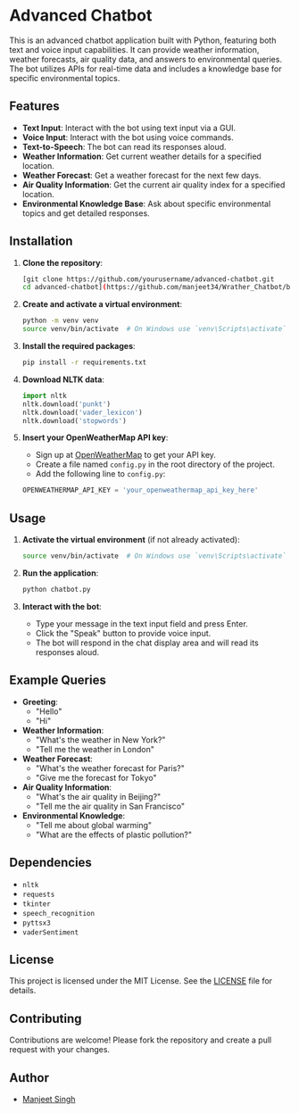 # Advanced Chatbot

This is an advanced chatbot application built with Python, featuring both text and voice input capabilities. It can provide weather information, weather forecasts, air quality data, and answers to environmental queries. The bot utilizes APIs for real-time data and includes a knowledge base for specific environmental topics.

## Features

- **Text Input**: Interact with the bot using text input via a GUI.
- **Voice Input**: Interact with the bot using voice commands.
- **Text-to-Speech**: The bot can read its responses aloud.
- **Weather Information**: Get current weather details for a specified location.
- **Weather Forecast**: Get a weather forecast for the next few days.
- **Air Quality Information**: Get the current air quality index for a specified location.
- **Environmental Knowledge Base**: Ask about specific environmental topics and get detailed responses.

## Installation

1. **Clone the repository**:
    ```bash
    [git clone https://github.com/yourusername/advanced-chatbot.git
    cd advanced-chatbot](https://github.com/manjeet34/Wrather_Chatbot/blob/main/weatherchatbot.py)
    ```

2. **Create and activate a virtual environment**:
    ```bash
    python -m venv venv
    source venv/bin/activate  # On Windows use `venv\Scripts\activate`
    ```

3. **Install the required packages**:
    ```bash
    pip install -r requirements.txt
    ```

4. **Download NLTK data**:
    ```python
    import nltk
    nltk.download('punkt')
    nltk.download('vader_lexicon')
    nltk.download('stopwords')
    ```

5. **Insert your OpenWeatherMap API key**:
    - Sign up at [OpenWeatherMap](https://home.openweathermap.org/users/sign_up) to get your API key.
    - Create a file named `config.py` in the root directory of the project.
    - Add the following line to `config.py`:
    ```python
    OPENWEATHERMAP_API_KEY = 'your_openweathermap_api_key_here'
    ```

## Usage

1. **Activate the virtual environment** (if not already activated):
    ```bash
    source venv/bin/activate  # On Windows use `venv\Scripts\activate`
    ```

2. **Run the application**:
    ```bash
    python chatbot.py
    ```

3. **Interact with the bot**:
    - Type your message in the text input field and press Enter.
    - Click the "Speak" button to provide voice input.
    - The bot will respond in the chat display area and will read its responses aloud.

## Example Queries

- **Greeting**:
    - "Hello"
    - "Hi"
- **Weather Information**:
    - "What's the weather in New York?"
    - "Tell me the weather in London"
- **Weather Forecast**:
    - "What's the weather forecast for Paris?"
    - "Give me the forecast for Tokyo"
- **Air Quality Information**:
    - "What's the air quality in Beijing?"
    - "Tell me the air quality in San Francisco"
- **Environmental Knowledge**:
    - "Tell me about global warming"
    - "What are the effects of plastic pollution?"

## Dependencies

- `nltk`
- `requests`
- `tkinter`
- `speech_recognition`
- `pyttsx3`
- `vaderSentiment`

## License

This project is licensed under the MIT License. See the [LICENSE](LICENSE) file for details.

## Contributing

Contributions are welcome! Please fork the repository and create a pull request with your changes.

## Author

- [Manjeet Singh](https://github.com/manjeet34)

